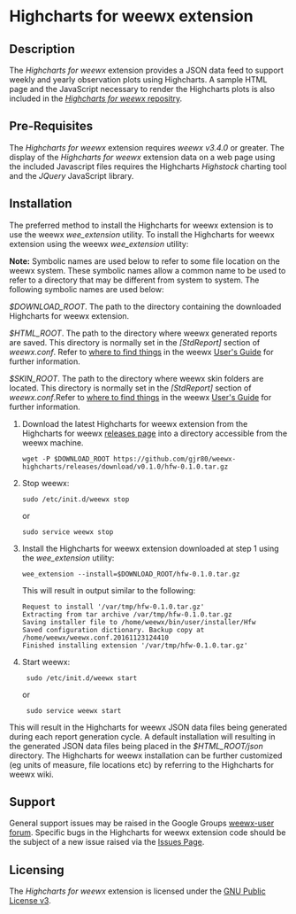 # Highcharts for weewx extension #

## Description ##

The *Highcharts for weewx* extension provides a JSON data feed to support weekly and yearly observation plots using Highcharts. A sample HTML page and the JavaScript necessary to render the Highcharts plots is also included in the [*Highcharts for weewx* repositry](https://github.com/gjr80/weewx-highcharts).

## Pre-Requisites ##

The *Highcharts for weewx* extension requires *weewx v3.4.0* or greater. The display of the *Highcharts for weewx* extension data on a web page using the included Javascript files requires the Highcharts *Highstock* charting tool and the *JQuery* JavaScript library.

## Installation ##

The preferred method to install the Highcharts for weewx extension is to use the weewx *wee\_extension* utility. To install the Highcharts for weewx extension using the weewx *wee\_extension* utility:

**Note:** Symbolic names are used below to refer to some file location on the weewx system. These symbolic names allow a common name to be used to refer to a directory that may be different from system to system. The following symbolic names are used below:

*$DOWNLOAD_ROOT*. The path to the directory containing the downloaded Highcharts for weewx extension.

*$HTML_ROOT*. The path to the directory where weewx generated reports are saved. This directory is normally set in the *[StdReport]* section of *weewx.conf*. Refer to [where to find things](http://weewx.com/docs/usersguide.htm#Where_to_find_things) in the weewx [User's Guide](http://weewx.com/docs/usersguide.htm) for further information.

*$SKIN_ROOT*. The path to the directory where weewx skin folders are located. This directory is normally set in the *[StdReport]* section of *weewx.conf*.Refer to [where to find things](http://weewx.com/docs/usersguide.htm#Where_to_find_things) in the weewx [User's Guide](http://weewx.com/docs/usersguide.htm) for further information.

1.  Download the latest Highcharts for weewx extension from the Highcharts for weewx [releases page](https://github.com/gjr80/weewx-highcharts/releases) into a directory accessible from the weewx machine.

	    wget -P $DOWNLOAD_ROOT https://github.com/gjr80/weewx-highcharts/releases/download/v0.1.0/hfw-0.1.0.tar.gz

2.  Stop weewx:

	    sudo /etc/init.d/weewx stop

	or

	    sudo service weewx stop

3.  Install the Highcharts for weewx extension downloaded at step 1 using the *wee_extension* utility:

    	wee_extension --install=$DOWNLOAD_ROOT/hfw-0.1.0.tar.gz

    This will result in output similar to the following:

        Request to install '/var/tmp/hfw-0.1.0.tar.gz'
        Extracting from tar archive /var/tmp/hfw-0.1.0.tar.gz
        Saving installer file to /home/weewx/bin/user/installer/Hfw
        Saved configuration dictionary. Backup copy at /home/weewx/weewx.conf.20161123124410
        Finished installing extension '/var/tmp/hfw-0.1.0.tar.gz'

4. Start weewx:

	    sudo /etc/init.d/weewx start

	or

	    sudo service weewx start

This will result in the Highcharts for weewx JSON data files being generated during each report generation cycle. A default installation will resulting in the generated JSON data files being placed in the *$HTML_ROOT/json* directory. The Highcharts for weewx installation can be further customized (eg units of measure, file locations etc) by referring to the Highcharts for weewx wiki.

## Support ###

General support issues may be raised in the Google Groups [weewx-user forum](https://groups.google.com/group/weewx-user "Google Groups weewx-user forum"). Specific bugs in the Highcharts for weewx extension code should be the subject of a new issue raised via the [Issues Page](https://github.com/gjr80/weewx-highcharts/issues "Highcharts for weewx extension Issues").
 
## Licensing ##

The *Highcharts for weewx* extension is licensed under the [GNU Public License v3](https://github.com/gjr80/weewx-highcharts/blob/master/LICENSE "Highcharts for weewx extension License").
